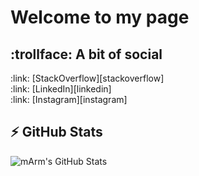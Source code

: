 # Welcome to my page

## :trollface: A bit of social
<p>
:link: [StackOverflow][stackoverflow]<br />
:link: [LinkedIn][linkedin]<br />
:link: [Instagram][instagram]<br />
</p>

## :zap: GitHub Stats
<img align="left" alt="mArm's GitHub Stats" src="https://github-readme-stats.vercel.app/api?username=mArm-ch&show_icons=true&hide_border=true&hide=stars" />

<!--

Here are some ideas to get you started:

- 🔭 I’m currently working on ...
- 🌱 I’m currently learning ...
- 👯 I’m looking to collaborate on ...
- 🤔 I’m looking for help with ...
- 💬 Ask me about ...
- 📫 How to reach me: ...
- 😄 Pronouns: ...
- ⚡ Fun fact: ...
-->

[stackoverflow]: https://stackoverflow.com/users/785593/david-ansermot
[linkedin]: https://www.linkedin.com/in/davidansermot/
[instagram]: https://www.instagram.com/marm.ch/
